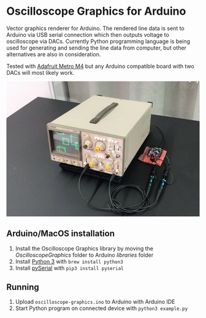 # Oscilloscope Graphics for Arduino

Vector graphics renderer for Arduino. The rendered line data is sent to Arduino via USB serial connection which then outputs voltage to oscilloscope via DACs. Currently Python programming language is being used for generating and sending the line data from computer, but other alternatives are also in consideration.

Tested with [Adafruit Metro M4](https://www.adafruit.com/product/3382) but any Arduino compatible board with two DACs will most likely work.

![Picture of oscilloscope running an example](https://raw.githubusercontent.com/achydenius/oscilloscope-graphics/master/media-lab-demo-day.jpg)

## Arduino/MacOS installation

1. Install the Oscilloscope Graphics library by moving the _OscilloscopeGraphics_ folder to Arduino _libraries_ folder
2. Install [Python 3](https://www.python.org/) with `brew install python3`
3. Install [pySerial](https://github.com/pyserial/pyserial) with `pip3 install pyserial`

## Running

1. Upload `oscilloscope-graphics.ino` to Arduino with Arduino IDE
2. Start Python program on connected device with `python3 example.py`
